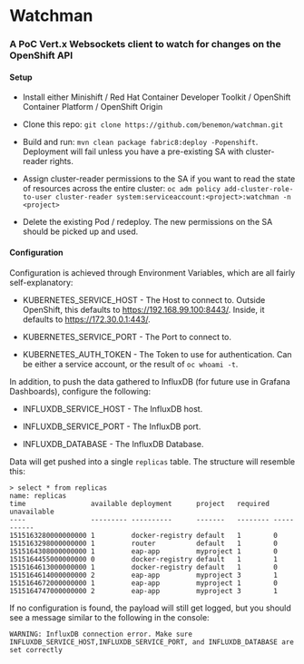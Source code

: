 # Watchman

### A PoC Vert.x Websockets client to watch for changes on the OpenShift API

#### Setup

* Install either Minishift / Red Hat Container Developer Toolkit / OpenShift Container Platform / OpenShift Origin

* Clone this repo: `git clone https://github.com/benemon/watchman.git`

* Build and run: `mvn clean package fabric8:deploy -Popenshift`. Deployment will fail unless you have a pre-existing SA with cluster-reader rights.

* Assign cluster-reader permissions to the SA if you want to read the state of resources across the entire cluster: `oc adm policy add-cluster-role-to-user cluster-reader system:serviceaccount:<project>:watchman -n <project>`

* Delete the existing Pod / redeploy. The new permissions on the SA should be picked up and used.

#### Configuration

Configuration is achieved through Environment Variables, which are all fairly self-explanatory:

* KUBERNETES_SERVICE_HOST - The Host to connect to. Outside OpenShift, this defaults to https://192.168.99.100:8443/. Inside, it defaults to https://172.30.0.1:443/.

* KUBERNETES_SERVICE_PORT - The Port to connect to.

* KUBERNETES_AUTH_TOKEN - The Token to use for authentication. Can be either a service account, or the result of `oc whoami -t`.

In addition, to push the data gathered to InfluxDB (for future use in Grafana Dashboards), configure the following:

* INFLUXDB_SERVICE_HOST - The InfluxDB host.

* INFLUXDB_SERVICE_PORT - The InfluxDB port.

* INFLUXDB_DATABASE - The InfluxDB Database.

Data will get pushed into a single `replicas` table. The structure will resemble this:

```
> select * from replicas
name: replicas
time                available deployment      project   required unavailable
----                --------- ----------      -------   -------- -----------
1515163280000000000 1         docker-registry default   1        0
1515163298000000000 1         router          default   1        0
1515164308000000000 1         eap-app         myproject 1        0
1515164455000000000 0         docker-registry default   1        1
1515164613000000000 1         docker-registry default   1        0
1515164614000000000 2         eap-app         myproject 3        1
1515164672000000000 1         eap-app         myproject 1        0
1515164747000000000 2         eap-app         myproject 3        1

```

If no configuration is found, the payload will still get logged, but you should see a message similar to the following in the console:

`WARNING: InfluxDB connection error. Make sure INFLUXDB_SERVICE_HOST,INFLUXDB_SERVICE_PORT, and INFLUXDB_DATABASE are set correctly`

